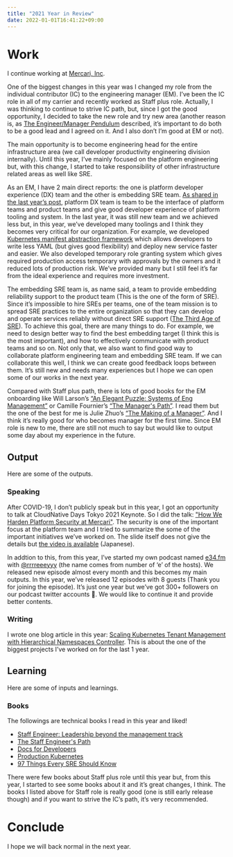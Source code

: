 ```yaml
---
title: "2021 Year in Review"
date: 2022-01-01T16:41:22+09:00
---
```


# Work

I continue working at [Mercari, Inc](https://about.mercari.com/en/).

One of the biggest changes in this year was I changed my role from the individual contributor (IC) to the engineering manager (EM). I’ve been the IC role in all of my carrier and recently worked as Staff plus role. Actually, I was thinking to continue to strive IC path, but, since I got the good opportunity, I decided to take the new role and try new area (another reason is, as [The Engineer/Manager Pendulum](https://charity.wtf/2017/05/11/the-engineer-manager-pendulum/) described, it’s important to do both to be a good lead and I agreed on it. And I also don’t I’m good at EM or not).

The main opportunity is to become engineering head for the entire infrastructure area (we call developer productivity engineering division internally). Until this year, I’ve mainly focused on the platform engineering but, with this change, I started to take responsibility of other infrastructure related areas as well like SRE. 

As an EM, I have 2 main direct reports: the one is platform developer experience (DX) team and the other is embedding SRE team. [As shared in the last year’s post](https://deeeet.com/posts/2020/), platform DX team is team to be the interface of platform teams and product teams and give good developer experience of platform tooling and system. In the last year, it was still new team and we achieved less but, in this year, we’ve developed many toolings and I think they becomes very critical for our organization. For example, we developed [Kubernetes manifest abstraction framework](https://github.com/cue-lang/cue/discussions/806#discussioncomment-1517391) which allows developers to write less YAML (but gives good flexibility) and deploy new service faster and easier. We also developed temporary role granting system which gives required production access temporary with approvals by the owners and it reduced lots of production risk. We’ve provided many but I still feel it’s far from the ideal experience and requires more investment. 

The embedding SRE team is, as name said, a team to provide embedding reliability support to the product team (This is the one of the form of SRE). Since it’s impossible to hire SREs per teams, one of the team mission is to spread SRE practices to the entire organization so that they can develop and operate services reliably without direct SRE support ([The Third Age of SRE](https://learning.oreilly.com/library/view/97-things-every/9781492081487/ch98.html)). To achieve this goal, there are many things to do. For example, we need to design better way to find the best embedding target (I think this is the most important), and how to effectively communicate with product teams and so on. Not only that, we also want to find good way to collaborate platform engineering team and embedding SRE team. If we can collaborate this well, I think we can create good feedback loops between them. It’s still new and needs many experiences but I hope we can open some of our works in the next year.

Compared with Staff plus path, there is lots of good books for the EM onboarding like Will Larson’s [“An Elegant Puzzle: Systems of Eng Management”](https://lethain.com/elegant-puzzle/) or Camille Fournier’s [“The Manager's Path”](https://www.oreilly.com/library/view/the-managers-path/9781491973882/). I read them but the one of the best for me is Julie Zhuo’s [“The Making of a Manager”](https://www.juliezhuo.com/book/manager.html). And I think it’s really good for who becomes manager for the first time. Since EM role is new to me, there are still not much to say but would like to output some day about my experience in the future. 

## Output

Here are some of the outputs.

### Speaking

After COVID-19, I don’t publicly speak but in this year, I got an opportunity to talk at CloudNative Days Tokyo 2021 Keynote. So I did the talk: ["How We Harden Platform Security at Mercari"](https://speakerdeck.com/tcnksm/how-we-harden-platform-security-at-mercari). The security is one of the important focus at the platform team and I tried to summarize the some of the important initiatives we’ve worked on. The slide itself does not give the details but [the video is available](https://event.cloudnativedays.jp/cndt2021/talks/1208) (Japanese). 

In addtion to this, from this year, I’ve started my own podcast named [e34.fm](http://e34.fm) with [@rrrreeeyyy](https://twitter.com/rrreeeyyy) (the name comes from number of ‘e’ of the hosts). We released new episode almost every month and this becomes my main outputs. In this year, we’ve released 12 episodes with 8 guests (Thank you for joining the episode). It’s just one year but we’ve got 300+ followers on our podcast twitter accounts 🙏. We would like to continue it and provide better contents.

### Writing

I wrote one blog article in this year: [Scaling Kubernetes Tenant Management with Hierarchical Namespaces Controller](https://engineering.mercari.com/blog/entry/20210930-scaling-kubernetes-tenant-management-with-hierarchical-namespaces-controller/). This is about the one of the biggest projects I’ve worked on for the last 1 year. 

## Learning

Here are some of inputs and learnings.

### Books

The followings are technical books I read in this year and liked! 

- [Staff Engineer: Leadership beyond the management track](https://lethain.com/staff-engineer/)
- [The Staff Engineer's Path](https://www.oreilly.com/library/view/the-staff-engineers/9781098118723/)
- [Docs for Developers](https://link.springer.com/book/10.1007/978-1-4842-7217-6)
- [Production Kubernetes](https://www.oreilly.com/library/view/production-kubernetes/9781492092292/)
- [97 Things Every SRE Should Know](https://learning.oreilly.com/library/view/97-things-every/9781492081487/)

There were few books about Staff plus role until this year but, from this year, I started to see some books about it and it’s great changes, I think. The books I listed above for Staff role is really good (one is still early release though) and if you want to strive the IC’s path, it’s very recommended. 

# Conclude

I hope we will back normal in the next year.
